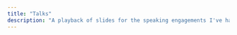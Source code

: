 ```yaml
---
title: "Talks"
description: "A playback of slides for the speaking engagements I've had over the years."
---
```

